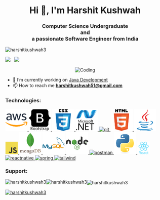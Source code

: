 <h1 align="center"> Hi 👋, I'm Harshit Kushwah</h1>
<h3 align="center"> Computer Science Undergraduate <br> and <br> a passionate Software Engineer from India</h3>
<p align="center">
    <p><img src="https://komarev.com/ghpvc/?username=harshitkushwah3&label=Profile%20views&color=0e75b6&style=flat" alt="harshitkushwah3"/></p>
<a href="https://twitter.com/harshitkush03"><img height="30" src="https://raw.githubusercontent.com/soumyadip007/soumyadip007/master/img/social/t.jpg"></a>&nbsp;&nbsp;
<a href="https://www.linkedin.com/in/harshitkushwah/"><img height="30" src="https://raw.githubusercontent.com/soumyadip007/soumyadip007/master/img/social/l.png"></a>&nbsp;&nbsp;
</p>

<div align="center"  >
    <img  alt="Coding" width="400" src="https://c.tenor.com/Bpv9wTLKMskAAAAC/tenor.gif" >
</div>




- 🔭 I’m currently working on [Java Development]()
- 📫 How to reach me **harshitkushwah51@gmail.com**

<h3 align="left">Technologies:</h3>
<p align="left"> 
    <a href="https://aws.amazon.com" target="_blank" rel="noreferrer"> <img src="https://raw.githubusercontent.com/devicons/devicon/master/icons/amazonwebservices/amazonwebservices-original-wordmark.svg" alt="aws" width="70" height="70"/> </a> 
    <a href="https://getbootstrap.com" target="_blank" rel="noreferrer"> <img src="https://raw.githubusercontent.com/devicons/devicon/master/icons/bootstrap/bootstrap-plain-wordmark.svg" alt="bootstrap" width="70" height="70"/> </a> 
    <a href="https://www.w3schools.com/css/" target="_blank" rel="noreferrer"> <img src="https://raw.githubusercontent.com/devicons/devicon/master/icons/css3/css3-original-wordmark.svg" alt="css3" width="70" height="70"/> </a> 
    <a href="https://dotnet.microsoft.com/" target="_blank" rel="noreferrer"> <img src="https://raw.githubusercontent.com/devicons/devicon/master/icons/dot-net/dot-net-original-wordmark.svg" alt="dotnet" width="70" height="70"/> </a> 
    <a href="https://git-scm.com/" target="_blank" rel="noreferrer"> <img src="https://www.vectorlogo.zone/logos/git-scm/git-scm-icon.svg" alt="git" width="70" height="70"/> </a> 
    <a href="https://www.w3.org/html/" target="_blank" rel="noreferrer"> <img src="https://raw.githubusercontent.com/devicons/devicon/master/icons/html5/html5-original-wordmark.svg" alt="html5" width="70" height="70"/> </a> 
    <a href="https://www.java.com" target="_blank" rel="noreferrer"> <img src="https://raw.githubusercontent.com/devicons/devicon/master/icons/java/java-original.svg" alt="java" width="70" height="70"/> </a> 
    <a href="https://developer.mozilla.org/en-US/docs/Web/JavaScript" target="_blank" rel="noreferrer"> <img src="https://raw.githubusercontent.com/devicons/devicon/master/icons/javascript/javascript-original.svg" alt="javascript" width="40" height="40"/> </a> 
    <a href="https://www.mongodb.com/" target="_blank" rel="noreferrer"> <img src="https://raw.githubusercontent.com/devicons/devicon/master/icons/mongodb/mongodb-original-wordmark.svg" alt="mongodb" width="70" height="70"/> </a> 
    <a href="https://www.mysql.com/" target="_blank" rel="noreferrer"> <img src="https://raw.githubusercontent.com/devicons/devicon/master/icons/mysql/mysql-original-wordmark.svg" alt="mysql" width="70" height="70"/> </a> 
    <a href="https://nodejs.org" target="_blank" rel="noreferrer"> <img src="https://raw.githubusercontent.com/devicons/devicon/master/icons/nodejs/nodejs-original-wordmark.svg" alt="nodejs" width="70" height="70"/> </a> 
    <a href="https://postman.com" target="_blank" rel="noreferrer"> <img src="https://www.vectorlogo.zone/logos/getpostman/getpostman-icon.svg" alt="postman" width="70" height="70"/> </a> 
    <a href="https://www.python.org" target="_blank" rel="noreferrer"> <img src="https://raw.githubusercontent.com/devicons/devicon/master/icons/python/python-original.svg" alt="python" width="70" height="70"/> </a> 
    <a href="https://reactjs.org/" target="_blank" rel="noreferrer"> <img src="https://raw.githubusercontent.com/devicons/devicon/master/icons/react/react-original-wordmark.svg" alt="react" width="40" height="40"/> </a> 
    <a href="https://reactnative.dev/" target="_blank" rel="noreferrer"> <img src="https://reactnative.dev/img/header_logo.svg" alt="reactnative" width="70" height="70"/> </a> <a href="https://spring.io/" target="_blank" rel="noreferrer"> <img src="https://www.vectorlogo.zone/logos/springio/springio-icon.svg" alt="spring" width="40" height="40"/> </a> 
    <a href="https://tailwindcss.com/" target="_blank" rel="noreferrer"> <img src="https://www.vectorlogo.zone/logos/tailwindcss/tailwindcss-icon.svg" alt="tailwind" width="70" height="70"/> </a> </p>

<h3 align="left">Support:</h3>
<div>
<p><img align="left" src="https://github-readme-stats.vercel.app/api?username=harshitkushwah3&count_private=true&theme=merko&show_icons=true&hide=prs" alt="harshitkushwah3" /></p>
<p><img align="left" src="https://github-readme-stats.vercel.app/api/top-langs?username=harshitkushwah3&show_icons=true&locale=en&layout=compact" alt="harshitkushwah3" /></p>
</div>

<p><img align="center" src="https://github-readme-streak-stats.herokuapp.com/?user=harshitkushwah3&" alt="harshitkushwah3" /></p>
<p align="left"> <a href="https://github.com/ryo-ma/github-profile-trophy"><img src="https://github-profile-trophy.vercel.app/?username=harshitkushwah3" alt="harshitkushwah3" /></a> </p>
